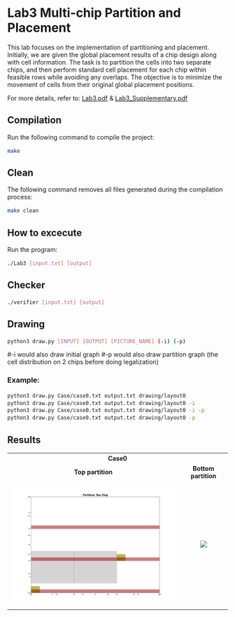 # Lab3 Multi-chip Partition and Placement
This lab focuses on the implementation of partitioning and placement. Initially, we are given the global placement results of a chip design along with cell information. The task is to partition the cells into two separate chips, and then perform standard cell placement for each chip within feasible rows while avoiding any overlaps. The objective is to minimize the movement of cells from their original global placement positions.
  
For more details, refer to: [Lab3.pdf](Lab3.pdf) & [Lab3_Supplementary.pdf](Lab3_Supplementary.pdf)

## Compilation
Run the following command to compile the project:
```sh
make
```

## Clean
The following command removes all files generated during the compilation process:
```sh
make clean
```

## How to excecute
Run the program: 
```sh
./Lab3 [input.txt] [output] 
```

## Checker
```sh
./verifier [input.txt] [output]
```

## Drawing
```sh
python3 draw.py [INPUT] [OUTPUT] [PICTURE_NAME] (-i) (-p)
```
#-i would also draw initial graph
#-p would also draw partition graph (the cell distribution on 2 chips before doing legalization) 

### Example:
```sh
python3 draw.py Case/case0.txt output.txt drawing/layout0
python3 draw.py Case/case0.txt output.txt drawing/layout0 -i
python3 draw.py Case/case0.txt output.txt drawing/layout0 -i -p
python3 draw.py Case/case0.txt output.txt drawing/layout0 -p
```

## Results
<table>
  <tr>
    <th colspan="2" style="text-align:center;">Case0</th>
  </tr>
  <tr>
    <td align="center"><b>Top partition</b></td>
    <td align="center"><b>Bottom partition</b></td>
  </tr>
  <tr>
    <td style="text-align:center;"><img src="picture/case0_top_partition.png" width="500"></td>
    <td style="text-align:center;"><img src="picture/case0_bottom_partition.jpg" width="500"></td>
  </tr>
</table>
